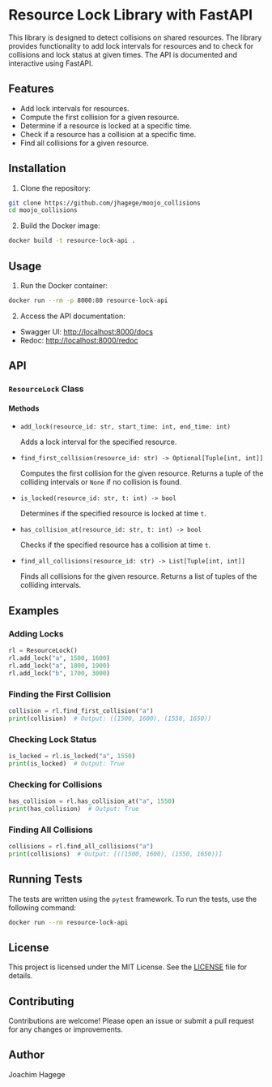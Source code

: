 
# Resource Lock Library with FastAPI

This library is designed to detect collisions on shared resources. The library provides functionality to add lock intervals for resources and to check for collisions and lock status at given times. The API is documented and interactive using FastAPI.

## Features

- Add lock intervals for resources.
- Compute the first collision for a given resource.
- Determine if a resource is locked at a specific time.
- Check if a resource has a collision at a specific time.
- Find all collisions for a given resource.

## Installation

1. Clone the repository:

```sh
git clone https://github.com/jhagege/moojo_collisions
cd moojo_collisions
```

2. Build the Docker image:

```sh
docker build -t resource-lock-api .
```

## Usage

1. Run the Docker container:

```sh
docker run --rm -p 8000:80 resource-lock-api
```

2. Access the API documentation:

- Swagger UI: [http://localhost:8000/docs](http://localhost:8000/docs)
- Redoc: [http://localhost:8000/redoc](http://localhost:8000/redoc)

## API

### `ResourceLock` Class

#### Methods

- `add_lock(resource_id: str, start_time: int, end_time: int)`

  Adds a lock interval for the specified resource.

- `find_first_collision(resource_id: str) -> Optional[Tuple[int, int]]`

  Computes the first collision for the given resource. Returns a tuple of the colliding intervals or `None` if no collision is found.

- `is_locked(resource_id: str, t: int) -> bool`

  Determines if the specified resource is locked at time `t`.

- `has_collision_at(resource_id: str, t: int) -> bool`

  Checks if the specified resource has a collision at time `t`.

- `find_all_collisions(resource_id: str) -> List[Tuple[int, int]]`

  Finds all collisions for the given resource. Returns a list of tuples of the colliding intervals.

## Examples

### Adding Locks

```python
rl = ResourceLock()
rl.add_lock("a", 1500, 1600)
rl.add_lock("a", 1800, 1900)
rl.add_lock("b", 1700, 3000)
```

### Finding the First Collision

```python
collision = rl.find_first_collision("a")
print(collision)  # Output: ((1500, 1600), (1550, 1650))
```

### Checking Lock Status

```python
is_locked = rl.is_locked("a", 1550)
print(is_locked)  # Output: True
```

### Checking for Collisions

```python
has_collision = rl.has_collision_at("a", 1550)
print(has_collision)  # Output: True
```

### Finding All Collisions

```python
collisions = rl.find_all_collisions("a")
print(collisions)  # Output: [((1500, 1600), (1550, 1650))]
```

## Running Tests

The tests are written using the `pytest` framework. To run the tests, use the following command:

```sh
docker run --rm resource-lock-api
```

## License

This project is licensed under the MIT License. See the [LICENSE](LICENSE) file for details.

## Contributing

Contributions are welcome! Please open an issue or submit a pull request for any changes or improvements.

## Author

Joachim Hagege